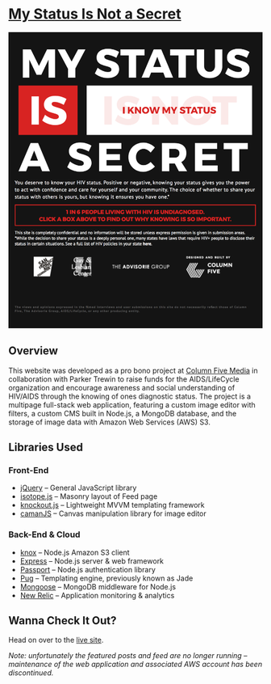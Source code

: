 # [My Status Is Not a Secret](http://www.mystatusisnotasecret.com)

![Screen Shot of the My Status is Not a Secret Website](https://github.com/greenstick/my-status-is-not-a-secret/blob/master/public/img/demo/screen-shot.png)

## Overview

This website was developed as a pro bono project at [Column Five Media](https://www.columnfivemedia.com) in collaboration with Parker Trewin to raise funds for the AIDS/LifeCycle organization and encourage awareness and social understanding of HIV/AIDS through the knowing of ones diagnostic status. The project is a multipage full-stack web application, featuring a custom image editor with filters, a custom CMS built in Node.js, a MongoDB database, and the storage of image data with Amazon Web Services (AWS) S3. 

## Libraries Used

### Front-End
* [jQuery](https://github.com/jquery/jquery) – General JavaScript library
* [isotope.js](https://github.com/metafizzy/isotope) – Masonry layout of Feed page
* [knockout.js](https://github.com/knockout/knockout) – Lightweight MVVM templating framework
* [camanJS](https://github.com/meltingice/CamanJS) – Canvas manipulation library for image editor

### Back-End & Cloud
* [knox](https://github.com/Automattic/knox) – Node.js Amazon S3 client
* [Express](https://github.com/expressjs/express) – Node.js server & web framework
* [Passport](https://github.com/jaredhanson/passport) – Node.js authentication library
* [Pug](https://github.com/pugjs/pug) – Templating engine, previously known as Jade
* [Mongoose](https://github.com/Automattic/mongoose) – MongoDB middleware for Node.js
* [New Relic](https://github.com/newrelic/node-newrelic) – Application monitoring & analytics 

## Wanna Check It Out?
Head on over to the [live site](http://www.mystatusisnotasecret.com).

*Note: unfortunately the featured posts and feed are no longer running – maintenance of the web application and associated AWS account has been discontinued.*
